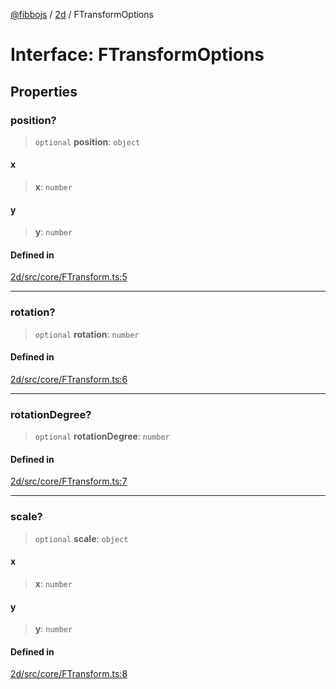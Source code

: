 [@fibbojs](/api/index) / [2d](/api/2d) / FTransformOptions

# Interface: FTransformOptions

## Properties

### position?

> `optional` **position**: `object`

#### x

> **x**: `number`

#### y

> **y**: `number`

#### Defined in

[2d/src/core/FTransform.ts:5](https://github.com/fibbojs/fibbo/blob/65626b456ab47d7e61b23a8dd1be9f399238b0f1/packages/2d/src/core/FTransform.ts#L5)

***

### rotation?

> `optional` **rotation**: `number`

#### Defined in

[2d/src/core/FTransform.ts:6](https://github.com/fibbojs/fibbo/blob/65626b456ab47d7e61b23a8dd1be9f399238b0f1/packages/2d/src/core/FTransform.ts#L6)

***

### rotationDegree?

> `optional` **rotationDegree**: `number`

#### Defined in

[2d/src/core/FTransform.ts:7](https://github.com/fibbojs/fibbo/blob/65626b456ab47d7e61b23a8dd1be9f399238b0f1/packages/2d/src/core/FTransform.ts#L7)

***

### scale?

> `optional` **scale**: `object`

#### x

> **x**: `number`

#### y

> **y**: `number`

#### Defined in

[2d/src/core/FTransform.ts:8](https://github.com/fibbojs/fibbo/blob/65626b456ab47d7e61b23a8dd1be9f399238b0f1/packages/2d/src/core/FTransform.ts#L8)
